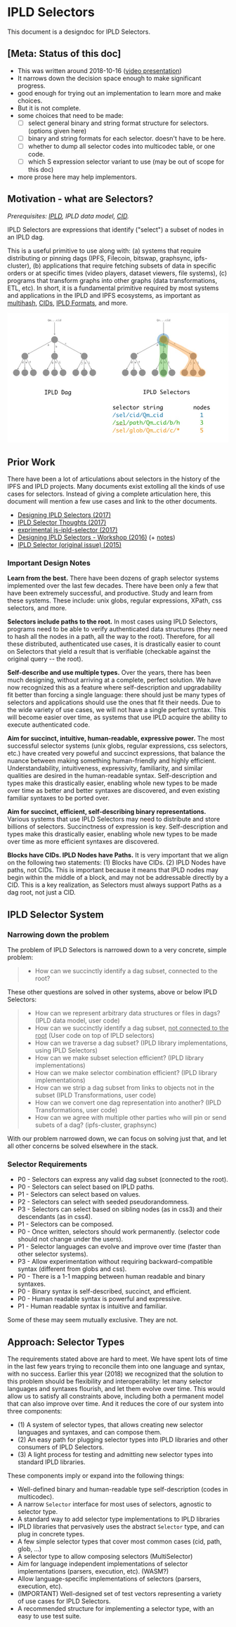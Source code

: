 # IPLD Selectors

This document is a designdoc for IPLD Selectors.

## [Meta: Status of this doc]

- This was written around 2018-10-16 ([video presentation](https://drive.google.com/file/d/1NbbVxZQFKXwW6mdodxgTaftsI8eID-c1/view))
- It narrows down the decision space enough to make significant progress.
- good enough for trying out an implementation to learn more and make choices.
- But it is not complete.
- some choices that need to be made:
  - [ ] select general binary and string format structure for selectors. (options given here)
  - [ ] binary and string formats for each selector. doesn't have to be here.
  - [ ] whether to dump all selector codes into multicodec table, or one code.
  - [ ] which S expression selector variant to use (may be out of scope for this doc)
- more prose here may help implementors.

## Motivation - what are Selectors?

*Prerequisites: [IPLD](https://github.com/ipld/ipld), IPLD data model, [CID](https://github.com/ipld/cid).*

IPLD Selectors are expressions that identify ("select") a subset of nodes in an IPLD dag.

This is a useful primitive to use along with: (a) systems that require distributing or pinning dags (IPFS, Filecoin, bitswap, graphsync, ipfs-cluster), (b) applications that require fetching subsets of data in specific orders or at specific times (video players, dataset viewers, file systems), (c) programs that transform graphs into other graphs (data transformations, ETL, etc). In short, it is a fundamental primitive required by most systems and applications in the IPLD and IPFS ecosystems, as important as [multihash](https://github.com/multiformats/multihash), [CIDs](https://github.com/ipld/cid), [IPLD Formats](https://github.com/ipld/), and more.

![](./selectors.jpg)

## Prior Work

There have been a lot of articulations about selectors in the history of the IPFS and IPLD projects. Many documents exist extolling all the kinds of use cases for selectors. Instead of giving a complete articulation here, this document will mention a few use cases and link to the other documents.

- [Designing IPLD Selectors (2017)](https://github.com/ipld/specs/issues/35)
- [IPLD Selector Thoughts (2017)](https://github.com/ipfs/notes/issues/272)
- [exprimental js-ipld-selector (2017)](https://github.com/ipld/js-ipld-selector)
- [Designing IPLD Selectors - Workshop (2016)](https://github.com/ipfs/2016-IPFS-Workshop-Lisbon/issues/5) (+ [notes](https://github.com/ipld/specs/issues/4))
- [IPLD Selector (original issue) (2015)](https://github.com/ipfs/notes/issues/12)

### Important Design Notes

**Learn from the best.** There have been dozens of graph selector systems implemented over the last few decades. There have been only a few that have been extremely successful, and productive. Study and learn from these systems. These include: unix globs, regular expressions, XPath, css selectors, and more.

**Selectors include paths to the root.** In most cases using IPLD Selectors, programs need to be able to verify authenticated data structures (they need to hash all the nodes in a path, all the way to the root). Therefore, for all these distributed, authenticated use cases, it is drastically easier to count on Selectors that yield a result that is verifiable (checkable against the original query -- the root).

**Self-describe and use multiple types.** Over the years, there has been much designing, without arriving at a complete, perfect solution. We have now recognized this as a feature where self-description and upgradability fit better than forcing a single language: there should just be many types of selectors and applications should use the ones that fit their needs. Due to the wide variety of use cases, we will not have a single perfect syntax. This will become easier over time, as systems that use IPLD acquire the ability to execute authenticated code.

**Aim for succinct, intuitive, human-readable, expressive power.** The most successful selector systems (unix globs, regular expressions, css selectors, etc.) have created very poweful and succinct expressions, that balance the nuance between making something human-friendly and highly efficient. Understandability, intuitiveness, expressivity, familiarity, and similar qualities are desired in the human-readable syntax. Self-description and types make this drastically easier, enabling whole new types to be made over time as better and better syntaxes are discovered, and even existing familiar syntaxes to be ported over.

**Aim for succinct, efficient, self-describing binary representations.** Various systems that use IPLD Selectors may need to distribute and store billions of selectors. Succinctness of expression is key. Self-description and types make this drastically easier, enabling whole new types to be made over time as more efficient syntaxes are discovered.

**Blocks have CIDs. IPLD Nodes have Paths.** It is very important that we align on the following two statements: (1) Blocks have CIDs. (2) IPLD Nodes have paths, not CIDs. This is important because it means that IPLD nodes may begin within the middle of a block, and may not be addressable directly by a CID. This is a key realization, as Selectors must always support Paths as a dag root, not just a CID.

## IPLD Selector System

### Narrowing down the problem

The problem of IPLD Selectors is narrowed down to a very concrete, simple problem:

> - How can we succinctly identify a dag subset, connected to the root?

These other questions are solved in other systems, above or below IPLD Selectors:

> - How can we represent arbitrary data structures or files in dags? (IPLD data model, user code)
> - How can we succinctly identify a dag subset, <u>not connected to the root</u> (User code on top of IPLD selectors)
> - How can we traverse a dag subset? (IPLD library implementations, using IPLD Selectors)
> - How can we make subset selection efficient? (IPLD library implementations)
> - How can we make selector combination efficient? (IPLD library implementations)
> - How can we strip a dag subset from links to objects not in the subset (IPLD Transformations, user code)
> - How can we convert one dag representation into another? (IPLD Transformations, user code)
> - How can we agree with multiple other parties who will pin or send subets of a dag? (ipfs-cluster, graphsync)

With our problem narrowed down, we can focus on solving just that, and let all other concerns be solved elsewhere in the stack.

### Selector Requirements

- P0 - Selectors can express any valid dag subset (connected to the root).
- P0 - Selectors can select based on IPLD paths.
- P1 - Selectors can select based on values.
- P2 - Selectors can select with seeded pseudorandomness.
- P3 - Selectors can select based on sibling nodes (as in css3) and their descendants (as in css4).
- P1 - Selectors can be composed.
- P0 - Once written, selectors should work permanently. (selector code should not change under the users).
- P1 - Selector languages can evolve and improve over time (faster than other selector systems).
- P3 - Allow experimentation without requiring backward-compatible syntax (different from globs and css).
- P0 - There is a 1-1 mapping between human readable and binary syntaxes.
- P0 - Binary syntax is self-described, succinct, and efficient.
- P0 - Human readable syntax is powerful and expressive.
- P1 - Human readable syntax is intuitive and familiar.

Some of these may seem mutually exclusive. They are not.

## Approach: Selector Types

The requirements stated above are hard to meet. We have spent lots of time in the last few years trying to reconcile them into one language and syntax, with no success. Earlier this year (2018) we recognized that the solution to this problem should be flexibility and interoperability: let many selector languages and syntaxes flourish, and let them evolve over time. This would allow us to satisfy all constraints above, including both a permanent model that can also improve over time. And it reduces the core of our system into three components:

- (1) A system of selector types, that allows creating new selector languages and syntaxes, and can compose them.
- (2) An easy path for plugging selector types into IPLD libraries and other consumers of IPLD Selectors.
- (3) A light process for testing and admitting new selector types into standard IPLD libraries.

These components imply or expand into the following things:

- Well-defined binary and human-readable type self-description (codes in multicodec).
- A narrow `Selector` interface for most uses of selectors, agnostic to selector type.
- A standard way to add selector type implementations to IPLD libraries
- IPLD libraries that pervasively uses the abstract  `Selector` type, and can plug in concrete types.
- A few simple selector types that cover most common cases (cid, path, glob, ...)
- A selector type to allow composing selectors (MultiSelector)
- Aim for language independent implementations of selector implementations (parsers, execution, etc). (WASM?)
- Allow language-specific implementations of selectors (parsers, execution, etc).
- (IMPORTANT) Well-designed set of test vectors representing a variety of use cases for IPLD Selectors.
- A recommended structure for implementing a selector type, with an easy to use test suite.
